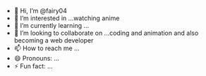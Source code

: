 - 👋 Hi, I’m @fairy04
- 👀 I’m interested in ...watching anime 
- 🌱 I’m currently learning ...
- 💞️ I’m looking to collaborate on ...coding and animation and also becoming a web developer
- 📫 How to reach me ...
- 😄 Pronouns: ...
- ⚡ Fun fact: ... 

<!---
fairy04/fairy04 is a ✨ special ✨ repository because its `README.md` (this file) appears on your GitHub profile.
You can click the Preview link to take a look at your changes.
--->

